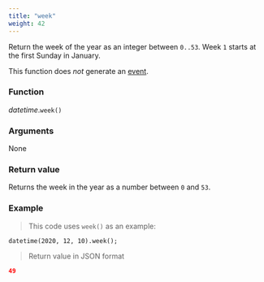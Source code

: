 ```yaml
---
title: "week"
weight: 42
---
```


Return the week of the year as an integer between `0..53`. Week `1` starts at the first Sunday in January.

This function does *not* generate an [event](../../../overview/events).

### Function

*datetime*.`week()`

### Arguments

None

### Return value

Returns the week in the year as a number between `0` and `53`.

### Example

> This code uses `week()` as an example:

```thingsdb,json_response
datetime(2020, 12, 10).week();
```

> Return value in JSON format

```json
49
```
